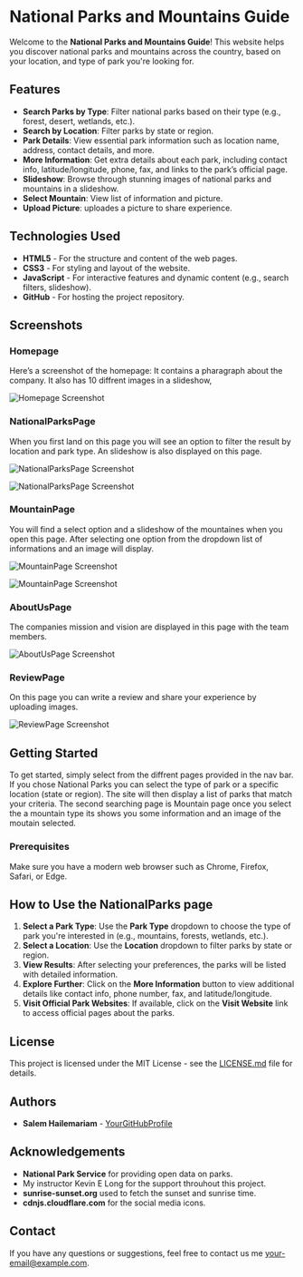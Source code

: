 # National Parks and Mountains Guide

Welcome to the **National Parks and Mountains Guide**! This website helps you discover national parks and mountains across the country, based on your location, and type of park you're looking for.

## Features

- **Search Parks by Type**: Filter national parks based on their type (e.g., forest, desert, wetlands, etc.).
- **Search by Location**: Filter parks by state or region.
- **Park Details**: View essential park information such as location name, address, contact details, and more.
- **More Information**: Get extra details about each park, including contact info, latitude/longitude, phone, fax, and links to the park’s official page.
- **Slideshow**: Browse through stunning images of national parks and mountains in a slideshow.
- **Select Mountain**: View list of information and picture.
- **Upload Picture**: uploades a picture to share experience.

## Technologies Used

- **HTML5** - For the structure and content of the web pages.
- **CSS3** - For styling and layout of the website.
- **JavaScript** - For interactive features and dynamic content (e.g., search filters, slideshow).
- **GitHub** - For hosting the project repository.

## Screenshots

### Homepage

Here’s a screenshot of the homepage: It contains a pharagraph about the company. It also has 10 diffrent images in a slideshow,

![Homepage Screenshot](./images/README.dm/home_page.jpg)

### NationalParksPage

When you first land on this page you will see an option to filter the result by location and park type. An slideshow is also displayed on this page.

![NationalParksPage Screenshot](./images/README.dm/parks.jpg)

![NationalParksPage Screenshot](./images/README.dm/parks_filter.jpg)

### MountainPage

You will find a select option and a slideshow of the mountaines when you open this page. After selecting one option from the dropdown list of informations and an image will display.

![MountainPage Screenshot](./images/README.dm/mountain.jpg)

![MountainPage Screenshot](./images/README.dm/mountain_filter.jpg)

### AboutUsPage

The companies mission and vision are displayed in this page with the team members.

![AboutUsPage Screenshot](./images/README.dm/aboutUs.jpg)

### ReviewPage

On this page you can write a review and share your experience by uploading images.

![ReviewPage Screenshot](./images/README.dm/review.jpg)


## Getting Started

To get started, simply select from the diffrent pages provided in the nav bar. If you chose National Parks you can select the type of park or a specific location (state or region). The site will then display a list of parks that match your criteria. The second searching page is Mountain page once you select the a mountain type its shows you some information and an image of the moutain selected.

### Prerequisites

Make sure you have a modern web browser such as Chrome, Firefox, Safari, or Edge.

## How to Use the NationalParks page

1. **Select a Park Type**: Use the **Park Type** dropdown to choose the type of park you're interested in (e.g., mountains, forests, wetlands, etc.).
2. **Select a Location**: Use the **Location** dropdown to filter parks by state or region.
3. **View Results**: After selecting your preferences, the parks will be listed with detailed information.
4. **Explore Further**: Click on the **More Information** button to view additional details like contact info, phone number, fax, and latitude/longitude.
5. **Visit Official Park Websites**: If available, click on the **Visit Website** link to access official pages about the parks.

## License

This project is licensed under the MIT License - see the [LICENSE.md](LICENSE.md) file for details.

## Authors

- **Salem Hailemariam** - [YourGitHubProfile](https://github.com/Salem-H)

## Acknowledgements

- **National Park Service** for providing open data on parks.
- My instructor Kevin E Long for the support throuhout this project.
- **sunrise-sunset.org** used to fetch the sunset and sunrise time.
- **cdnjs.cloudflare.com** for the social media icons.

## Contact

If you have any questions or suggestions, feel free to contact us me [your-email@example.com](salemkassal@gmail.com).
